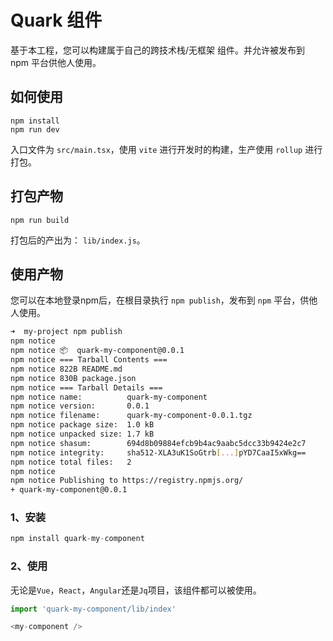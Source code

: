 # Quark 组件

基于本工程，您可以构建属于自己的跨技术栈/无框架 组件。并允许被发布到 npm 平台供他人使用。

## 如何使用

```
npm install
npm run dev
```

入口文件为 `src/main.tsx`，使用 `vite` 进行开发时的构建，生产使用 `rollup` 进行打包。

## 打包产物

```
npm run build
```
打包后的产出为： `lib/index.js`。

## 使用产物

您可以在本地登录npm后，在根目录执行 `npm publish`，发布到 `npm` 平台，供他人使用。
```bash
➜  my-project npm publish
npm notice
npm notice 📦  quark-my-component@0.0.1
npm notice === Tarball Contents ===
npm notice 822B README.md
npm notice 830B package.json
npm notice === Tarball Details ===
npm notice name:          quark-my-component
npm notice version:       0.0.1
npm notice filename:      quark-my-component-0.0.1.tgz
npm notice package size:  1.0 kB
npm notice unpacked size: 1.7 kB
npm notice shasum:        694d8b09884efcb9b4ac9aabc5dcc33b9424e2c7
npm notice integrity:     sha512-XLA3uK1SoGtrb[...]pYD7CaaI5xWkg==
npm notice total files:   2
npm notice
npm notice Publishing to https://registry.npmjs.org/
+ quark-my-component@0.0.1
```

### 1、安装

```javascript
npm install quark-my-component
```

### 2、使用

无论是`Vue`，`React`，`Angular`还是`Jq`项目，该组件都可以被使用。

```js
import 'quark-my-component/lib/index'

<my-component />
```